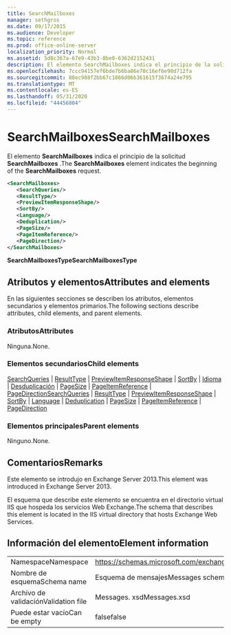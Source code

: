 ```yaml
---
title: SearchMailboxes
manager: sethgros
ms.date: 09/17/2015
ms.audience: Developer
ms.topic: reference
ms.prod: office-online-server
localization_priority: Normal
ms.assetid: 5d8c367a-67e9-43b3-8be0-6362d2152431
description: El elemento SearchMailboxes indica el principio de la solicitud SearchMailboxes.
ms.openlocfilehash: 7ccc94157ef6bde7b6ba86e70c16ef6e90d712fa
ms.sourcegitcommit: 88ec988f2bb67c1866d06b361615f3674a24e795
ms.translationtype: MT
ms.contentlocale: es-ES
ms.lasthandoff: 05/31/2020
ms.locfileid: "44456804"
---
```

# <a name="searchmailboxes"></a><span data-ttu-id="6e7b0-103">SearchMailboxes</span><span class="sxs-lookup"><span data-stu-id="6e7b0-103">SearchMailboxes</span></span>

<span data-ttu-id="6e7b0-104">El elemento **SearchMailboxes** indica el principio de la solicitud **SearchMailboxes** .</span><span class="sxs-lookup"><span data-stu-id="6e7b0-104">The **SearchMailboxes** element indicates the beginning of the **SearchMailboxes** request.</span></span> 
  
```XML
<SearchMailboxes>
   <SearchQueries/>
   <ResultType/>
   <PreviewItemResponseShape/>
   <SortBy/>
   <Language/>
   <Deduplication/>
   <PageSize/>
   <PageItemReference/>
   <PageDirection/>
</SearchMailboxes>
```

 <span data-ttu-id="6e7b0-105">**SearchMailboxesType**</span><span class="sxs-lookup"><span data-stu-id="6e7b0-105">**SearchMailboxesType**</span></span>
## <a name="attributes-and-elements"></a><span data-ttu-id="6e7b0-106">Atributos y elementos</span><span class="sxs-lookup"><span data-stu-id="6e7b0-106">Attributes and elements</span></span>

<span data-ttu-id="6e7b0-107">En las siguientes secciones se describen los atributos, elementos secundarios y elementos primarios.</span><span class="sxs-lookup"><span data-stu-id="6e7b0-107">The following sections describe attributes, child elements, and parent elements.</span></span>
  
### <a name="attributes"></a><span data-ttu-id="6e7b0-108">Atributos</span><span class="sxs-lookup"><span data-stu-id="6e7b0-108">Attributes</span></span>

<span data-ttu-id="6e7b0-109">Ninguna.</span><span class="sxs-lookup"><span data-stu-id="6e7b0-109">None.</span></span>
  
### <a name="child-elements"></a><span data-ttu-id="6e7b0-110">Elementos secundarios</span><span class="sxs-lookup"><span data-stu-id="6e7b0-110">Child elements</span></span>

<span data-ttu-id="6e7b0-111">[SearchQueries](searchqueries.md)  |  [ResultType](resulttype.md)  |  [PreviewItemResponseShape](previewitemresponseshape.md)  |  [SortBy](sortby.md)  |  [Idioma](language.md)  |  [Desduplicación](deduplication.md)  |  [PageSize](pagesize.md)  |  [PageItemReference](pageitemreference.md)  |  [PageDirection](pagedirection.md)</span><span class="sxs-lookup"><span data-stu-id="6e7b0-111">[SearchQueries](searchqueries.md) | [ResultType](resulttype.md) | [PreviewItemResponseShape](previewitemresponseshape.md) | [SortBy](sortby.md) | [Language](language.md) | [Deduplication](deduplication.md) | [PageSize](pagesize.md) | [PageItemReference](pageitemreference.md) | [PageDirection](pagedirection.md)</span></span>
  
### <a name="parent-elements"></a><span data-ttu-id="6e7b0-112">Elementos principales</span><span class="sxs-lookup"><span data-stu-id="6e7b0-112">Parent elements</span></span>

<span data-ttu-id="6e7b0-113">Ninguno.</span><span class="sxs-lookup"><span data-stu-id="6e7b0-113">None.</span></span>
  
## <a name="remarks"></a><span data-ttu-id="6e7b0-114">Comentarios</span><span class="sxs-lookup"><span data-stu-id="6e7b0-114">Remarks</span></span>

<span data-ttu-id="6e7b0-115">Este elemento se introdujo en Exchange Server 2013.</span><span class="sxs-lookup"><span data-stu-id="6e7b0-115">This element was introduced in Exchange Server 2013.</span></span>
  
<span data-ttu-id="6e7b0-116">El esquema que describe este elemento se encuentra en el directorio virtual IIS que hospeda los servicios Web Exchange.</span><span class="sxs-lookup"><span data-stu-id="6e7b0-116">The schema that describes this element is located in the IIS virtual directory that hosts Exchange Web Services.</span></span>
  
## <a name="element-information"></a><span data-ttu-id="6e7b0-117">Información del elemento</span><span class="sxs-lookup"><span data-stu-id="6e7b0-117">Element information</span></span>

|||
|:-----|:-----|
|<span data-ttu-id="6e7b0-118">Namespace</span><span class="sxs-lookup"><span data-stu-id="6e7b0-118">Namespace</span></span>  <br/> |https://schemas.microsoft.com/exchange/services/2006/messages  <br/> |
|<span data-ttu-id="6e7b0-119">Nombre de esquema</span><span class="sxs-lookup"><span data-stu-id="6e7b0-119">Schema name</span></span>  <br/> |<span data-ttu-id="6e7b0-120">Esquema de mensajes</span><span class="sxs-lookup"><span data-stu-id="6e7b0-120">Messages schema</span></span>  <br/> |
|<span data-ttu-id="6e7b0-121">Archivo de validación</span><span class="sxs-lookup"><span data-stu-id="6e7b0-121">Validation file</span></span>  <br/> |<span data-ttu-id="6e7b0-122">Messages. xsd</span><span class="sxs-lookup"><span data-stu-id="6e7b0-122">Messages.xsd</span></span>  <br/> |
|<span data-ttu-id="6e7b0-123">Puede estar vacío</span><span class="sxs-lookup"><span data-stu-id="6e7b0-123">Can be empty</span></span>  <br/> |<span data-ttu-id="6e7b0-124">false</span><span class="sxs-lookup"><span data-stu-id="6e7b0-124">false</span></span>  <br/> |
   

